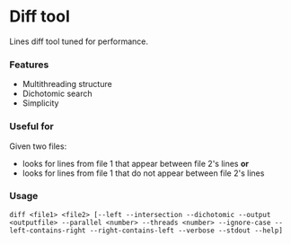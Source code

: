 # Diff tool

Lines diff tool tuned for performance.

### Features

+ Multithreading structure
+ Dichotomic search
+ Simplicity

### Useful for

Given two files:  
- looks for lines from file 1 that appear between file 2's lines **or**
- looks for lines from file 1 that do not appear between file 2's lines

### Usage

`diff <file1> <file2> [--left --intersection --dichotomic --output <outputfile> --parallel <number> --threads <number> --ignore-case --left-contains-right --right-contains-left --verbose --stdout --help]`